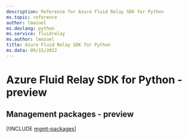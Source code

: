 ```yaml
---
description: Reference for Azure Fluid Relay SDK for Python
ms.topic: reference
author: lmazuel
ms.devlang: python
ms.service: fluidrelay
ms.author: lmazuel
title: Azure Fluid Relay SDK for Python
ms.data: 09/15/2022
---
```

# Azure Fluid Relay SDK for Python - preview

## Management packages - preview
[!INCLUDE [mgmt-packages](fluid-relay-mgmt-index.md)]